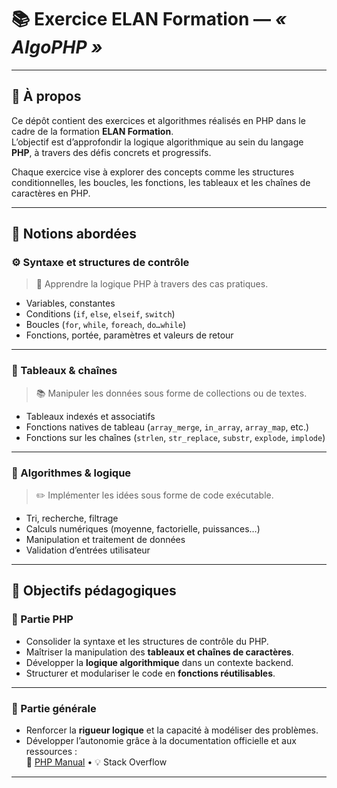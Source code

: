 # 📚 Exercice ELAN Formation — *« AlgoPHP »*

---

## 📝 À propos

Ce dépôt contient des exercices et algorithmes réalisés en PHP dans le cadre de la formation **ELAN Formation**.  
L’objectif est d’approfondir la logique algorithmique au sein du langage **PHP**, à travers des défis concrets et progressifs.

Chaque exercice vise à explorer des concepts comme les structures conditionnelles, les boucles, les fonctions, les tableaux et les chaînes de caractères en PHP.

---

## 🧠 Notions abordées

### ⚙️ Syntaxe et structures de contrôle
> 🧩 Apprendre la logique PHP à travers des cas pratiques.

- Variables, constantes  
- Conditions (`if`, `else`, `elseif`, `switch`)  
- Boucles (`for`, `while`, `foreach`, `do…while`)  
- Fonctions, portée, paramètres et valeurs de retour  

---

### 🧮 Tableaux & chaînes
> 📚 Manipuler les données sous forme de collections ou de textes.

- Tableaux indexés et associatifs  
- Fonctions natives de tableau (`array_merge`, `in_array`, `array_map`, etc.)  
- Fonctions sur les chaînes (`strlen`, `str_replace`, `substr`, `explode`, `implode`)  

---

### 🧠 Algorithmes & logique
> ✏️ Implémenter les idées sous forme de code exécutable.

- Tri, recherche, filtrage  
- Calculs numériques (moyenne, factorielle, puissances…)  
- Manipulation et traitement de données  
- Validation d’entrées utilisateur  

---

## 🎯 Objectifs pédagogiques

### 🧩 Partie PHP
- Consolider la syntaxe et les structures de contrôle du PHP.  
- Maîtriser la manipulation des **tableaux et chaînes de caractères**.  
- Développer la **logique algorithmique** dans un contexte backend.  
- Structurer et modulariser le code en **fonctions réutilisables**.  

---

### 🧭 Partie générale
- Renforcer la **rigueur logique** et la capacité à modéliser des problèmes.  
- Développer l’autonomie grâce à la documentation officielle et aux ressources :  
  📖 [PHP Manual](https://www.php.net/manual/fr/) • 💡 Stack Overflow  

---
